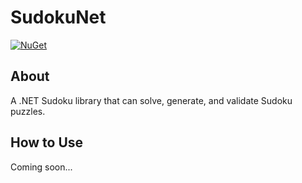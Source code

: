 # SudokuNet

[![NuGet][nuget-badge]][nuget-package]

## About

A .NET Sudoku library that can solve, generate, and validate Sudoku puzzles. 

## How to Use

Coming soon...

[nuget-badge]: https://img.shields.io/badge/nuget-0.8.0-blue
[nuget-package]: https://www.nuget.org/packages/SudokuNet/